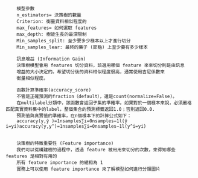         模型參數
        n_estimators= 決策樹的數量
        Criterion: 衡量資料相似程度的 
        max_features= 如何選取 features
        max_depth: 樹能生長的最深限制
        Min_samples_split: 至少要多少樣本以上才進行切分
        Min_samples_lear: 最終的葉子 (節點) 上至少要有多少樣本

        訊息增益 (Information Gain)
        決策樹模型會用 features 切分資料，該選用哪個 feature 來來切分則是由訊息
        增益的大小決定的。希望切分後的資料相似程度很高，通常使用吉尼係數來
        衡量相似程度。

        函數計算準確率(accuracy_score)
        不管是正確預測的fraction（default），還是count(normalize=False)。
        在multilabel分類中，該函數會返回子集的準確率。如果對於一個樣本來說，必須嚴格匹配真實資料集中的label，整個集合的預測標籤返回1.0；否則返回0.0.
        預測值與真實值的準確率，在n個樣本下的計算公式如下：
        accuracy(y,ŷ )=1nsamples∑i=0nsamples−1l(ŷ i=yi)accuracy(y,y^)=1nsamples∑i=0nsamples−1l(y^i=yi)


        決策樹的特徵重要性 (Feature importance)
        我們可以從構建樹的過程中，透過 feature 被⽤用來切分的次數，來得知哪些features 是相對有用的
        所有 feature importance 的總和為 1
        實務上可以使用 feature importance 來了解模型如何進行分類圖片




